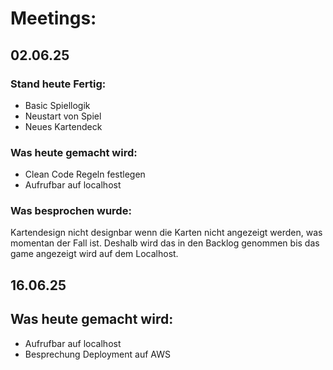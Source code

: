 # Meetings:

## 02.06.25
### Stand heute Fertig:
- Basic Spiellogik
- Neustart von Spiel
- Neues Kartendeck

### Was heute gemacht wird:
  - Clean Code Regeln festlegen
  - Aufrufbar auf localhost

### Was besprochen wurde: 
   Kartendesign nicht designbar wenn die Karten nicht angezeigt werden, was momentan der Fall ist. Deshalb wird das in den Backlog genommen
    bis das game angezeigt wird auf dem Localhost.


## 16.06.25

## Was heute gemacht wird:
- Aufrufbar auf localhost
- Besprechung Deployment auf AWS


